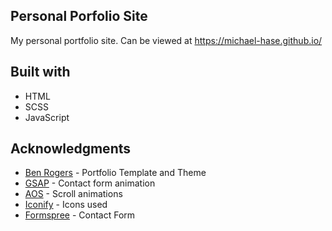 ## Personal Porfolio Site

My personal portfolio site. Can be viewed at https://michael-hase.github.io/

## Built with

- HTML
- SCSS
- JavaScript

## Acknowledgments

- [Ben Rogers](https://github.com/ben04rogers) - Portfolio Template and Theme
- [GSAP](https://greensock.com/gsap/) - Contact form animation
- [AOS](https://github.com/michalsnik/aos) - Scroll animations
- [Iconify](https://iconify.design/) - Icons used
- [Formspree](https://formspree.io/) - Contact Form
